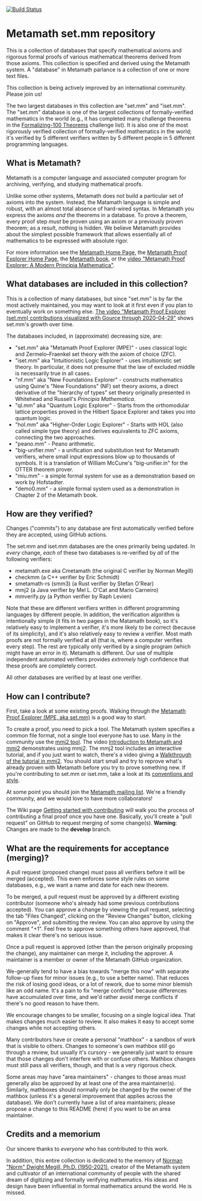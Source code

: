 [![Build Status](https://github.com/metamath/set.mm/workflows/verifiers/badge.svg)](https://github.com/metamath/set.mm/actions?query=workflow%3Averifiers)

# Metamath set.mm repository

This is a collection of databases that specify mathematical axioms and
rigorous formal proofs of various mathematical theorems
derived from those axioms.
This collection is specified and derived using the Metamath system.
A "database" in Metamath parlance is a collection of one or more text files.

This collection is being actively improved by an international community.
Please join us!

The two largest databases in this collection are "set.mm" and "iset.mm".
The "set.mm" database is one of the largest
collections of formally-verified mathematics in the world (e.g., it
has completed many challenge theorems in the
[Formalizing-100 Theorems](https://www.cs.ru.nl/~freek/100/) challenge list).
It is also one of the most rigorously verified collection of
formally-verified mathematics in the world; it's verified by
5 different verifiers written by 5 different people
in 5 different programming languages.

## What is Metamath?

Metamath is a computer language and associated computer program for
archiving, verifying, and studying mathematical proofs.

Unlike some other systems, Metamath does not build a particular set
of axioms into the system. Instead, the Matamath language is simple and robust,
with an almost total absence of hard-wired syntax.
In Metamath you express the axioms *and* the theorems in a database.
To prove a theorem, every proof step *must* be proven using an axiom or
a previously proven theorem; as a result, nothing is hidden.
We believe Metamath provides about the simplest possible framework that
allows essentially all of mathematics to be expressed with absolute rigor.

For more information see
the [Metamath Home Page](http://us.metamath.org/), the
[Metamath Proof Explorer Home Page](http://us.metamath.org/mpeuni/mmset.html),
the [Metamath book](http://us.metamath.org#book), or the
[video "Metamath Proof Explorer: A Modern Principia Mathematica"](https://www.youtube.com/watch?v=8WH4Rd4UKGE).

## What databases are included in this collection?

This is a collection of many databases, but since "set.mm" is by far
the most actively maintained, you may want to look at it first even if you
plan to eventually work on something else.
[The video "Metamath Proof Explorer (set.mm) contributions visualized with Gource through 2020-04-29"](https://www.youtube.com/watch?v=LVGSeDjWzUo) shows set.mm's growth over time.

The databases included, in (approximate) decreasing size, are:

* "set.mm" aka "Metamath Proof Explorer (MPE)" -
  uses classical logic and
  Zermelo–Fraenkel set theory with the axiom of choice (ZFC).
* "iset.mm" aka "Intuitionistic Logic Explorer" -
  uses intuitionistic set theory.
  In particular, it does not presume that the law of excluded middle is
  necessarily true in all cases.
* "nf.mm" aka "New Foundations Explorer" - constructs mathematics using
  Quine's "New Foundations" (NF) set theory axioms, a direct derivative
  of the "hierarchy of types" set theory originally presented in
  Whitehead and Russell's *Principia Mathematica*.
* "ql.mm" aka "Quantum Logic Explorer" - Starts from the orthomodular
  lattice properties proved in the Hilbert Space Explorer and takes
  you into quantum logic.
* "hol.mm" aka "Higher-Order Logic Explorer" - Starts with HOL (also
  called simple type theory) and derives equivalents to ZFC axioms,
  connecting the two approaches.
* "peano.mm" - Peano arithmetic.
* "big-unifier.mm" - a unification and substitution test for
  Metamath verifiers, where small input expressions blow up to thousands
  of symbols. It is a translation of William McCune's "big-unifier.in"
  for the OTTER theorem prover.
* "miu.mm"  - a simple formal system for use as a demonstration based
  on work by Hofstadter.
* "demo0.mm" - a simple formal system used as a demonstration in
  Chapter 2 of the Metamath book.

## How are they verified?

Changes ("commits") to any database are first automatically verified
before they are accepted, using GitHub actions.

The set.mm and iset.mm databases are the ones primarily being updated.
In *every* change, *each* of these two databases is re-verified by *all*
of the following verifiers:

* metamath.exe aka Cmetamath (the original C verifier by Norman Megill)
* checkmm (a C++ verifier by Eric Schmidt)
* smetamath-rs (smm3) (a Rust verifier by Stefan O'Rear)
* mmj2 (a Java verifier by Mel L. O'Cat and Mario Carneiro)
* mmverify.py (a Python verifier by Raph Levien)

Note that these are different verifiers written in different programming
languages by different people. In addition, the verification algorithm
is intentionally simple (it fits in two pages in the Matamath book),
so it's relatively easy to implement a verifier, it's more likely to be
correct (because of its simplicity), and it's also relatively
easy to review a verifier.
Most math proofs are not formally verified at all (that is, where a
computer verifies every step). The rest are typically only
verified by a single program (which might have an error in it).
Metamath is different.
Our use of multiple independent automated verifiers
provides *extremely* high confidence that these proofs are completely correct.

All other databases are verified by at least one verifier.

## How can I contribute?

First, take a look at some existing proofs.
Walking through the 
[Metamath Proof Explorer (MPE, aka set.mm)](http://us.metamath.org/mpegif/mmset.html) is a good way to start.

To create a proof, you need to pick a tool.
The Metamath system specifies a common file format, not a single tool
everyone has to use.
Many in the community use the [mmj2 tool](http://us.metamath.org#book).
The video [Introduction to Metamath and mmj2](https://www.youtube.com/watch?v=Rst2hZpWUbU) demonstrates using mmj2.
The mmj2 tool includes an interactive tutorial, and if you just want to watch,
there's a video giving a
[Walkthrough of the tutorial in mmj2](https://www.youtube.com/watch?v=87mnU1ckbI0).
You should start small and try to reprove what's already
proven with Metamath before you try to prove something new.
If you're contributing to set.mm or iset.mm, take a look at its
[conventions and style](http://us.metamath.org/mpegif/conventions.html).

At some point you should join the
[Metamath mailing list](https://groups.google.com/g/metamath).
We're a friendly community, and we would love to have more collaborators!

The Wiki page
[Getting started with contributing](https://github.com/metamath/set.mm/wiki/Getting-started-with-contributing) will walk you the process of contributing
a final proof once you have one.
Basically, you'll create a "pull request" on GitHub to request
merging of some change(s).
**Warning**: Changes are made to the **develop** branch.

## What are the requirements for acceptance (merging)?

A pull request (proposed change) *must* pass all verifiers before
it will be merged (accepted). This even enforces some style rules on
some databases, e.g., we want a name and date for each new theorem.

To be merged, a pull request must be approved by a different existing
contributor (someone who's already had some previous contributions accepted).
You can approve a change by viewing the pull request, selecting
the tab "Files Changed", clicking on the "Review Changes" button,
clicking on "Approve", and submitting the review.
You can also approve by using the comment "+1".
Feel free to approve something others have approved, that makes it clear
there's no serious issue.

Once a pull request is approved (other than the person
originally proposing the change), any maintainer can merge it,
including the approver.
A maintainer is a member or owner of the Metamath GitHub organization.

We-generally tend to have a bias towards "merge this now" with separate
follow-up fixes for minor issues (e.g., to use a better name). That reduces the
risk of losing good ideas, or a lot of rework, due to some minor
blemish like an odd name. It's a pain to fix "merge conflicts"
because differences have accumulated over time, and we'd rather avoid
merge conflicts if there's no good reason to have them.

We encourage changes to be smaller, focusing on a single logical idea.
That makes changes much easier to review.
It also makes it easy to accept some changes while not accepting others.

Many contributors have or create a personal "mathbox" - a sandbox of work that
is visible to others. Changes to someone's own mathbox still go through a
review, but usually it's cursory - we generally just want to ensure that those
changes don't interfere with or confuse others.
Mathbox changes must still pass all verifiers, though, and that is
a very rigorous check.

Some areas may have "area maintainers" - changes to those areas
must generally also be approved by at least one of the area maintainer(s).
Similarly, mathboxes should normally only be changed by the owner of the
mathbox (unless it's a general improvement that applies across the database).
We don't currently have a list of area maintainers; please propose
a change to this README (here) if you want to be an area maintainer.

## Credits and a memorium

Our sincere thanks to *everyone* who has contributed to this work.

In addition, this entire collection is dedicated to the memory of
[Norman "Norm" Dwight Megill, Ph.D. (1950-2021)](https://www.legacy.com/us/obituaries/bostonglobe/name/norman-megill-obituary?id=31842140),
creator of the Metamath system and cultivator of an international
community of people with the shared dream of digitizing and
formally verifying mathematics.
His ideas and design have been influential in formal mathematics
around the world. He is missed.
